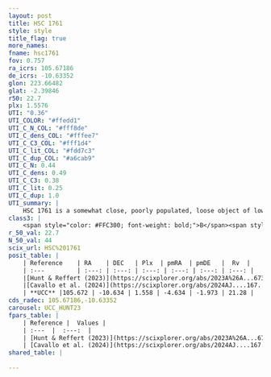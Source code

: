 ```yaml
---
layout: post
title: HSC 1761
style: style
title_flag: true
more_names: 
fname: hsc1761
fov: 0.757
ra_icrs: 105.67186
de_icrs: -10.63352
glon: 223.66482
glat: -2.39846
r50: 22.7
plx: 1.5576
UTI: "0.36"
UTI_COLOR: "#ffedd1"
UTI_C_N_COL: "#fff8de"
UTI_C_dens_COL: "#fffee7"
UTI_C_C3_COL: "#fff1d4"
UTI_C_lit_COL: "#fdd7c3"
UTI_C_dup_COL: "#a6cab9"
UTI_C_N: 0.44
UTI_C_dens: 0.49
UTI_C_C3: 0.38
UTI_C_lit: 0.25
UTI_C_dup: 1.0
UTI_summary: |
    HSC 1761 is a somewhat close, poorly populated, loose object of low C3 quality. It was recently reported in the literature.
class3: |
    <span style="color: #FFC300; font-weight: bold;">B</span><span style="color: red; font-weight: bold;">C</span>
r_50_val: 22.7
N_50_val: 44
scix_url: HSC%201761
posit_table: |
    | Reference    | RA    | DEC   | Plx  | pmRA  | pmDE   |  Rv  |
    | :---         | :---: | :---: | :---: | :---: | :---: | :---: |
    |[Hunt & Reffert (2023)](https://scixplorer.org/abs/2023A%26A...673A.114H) | 105.608 | -10.619 | 1.566 | -4.514 | -1.984 | 19.901 |
    |[Cavallo et al. (2024)](https://scixplorer.org/abs/2024AJ....167...12C) | 105.676 | -10.577 | 1.572 | -- | -- | -- |
    | **UCC** |105.672 | -10.634 | 1.558 | -4.634 | -1.973 | 21.28 | 
cds_radec: 105.67186,-10.63352
carousel: UCC_HUNT23
fpars_table: |
    | Reference |  Values |
    | :---  |  :---:  |
    | [Hunt & Reffert (2023)](https://scixplorer.org/abs/2023A%26A...673A.114H) | `AV50=0.12, diffAV50=0.484, MOD50=8.9, logAge50=8.259` |
    | [Cavallo et al. (2024)](https://scixplorer.org/abs/2024AJ....167...12C) | `AV50=0.25, dMod50=9.0, logAge50=8.3, [Fe/H]50=0.04` |
shared_table: |
    
---
```


